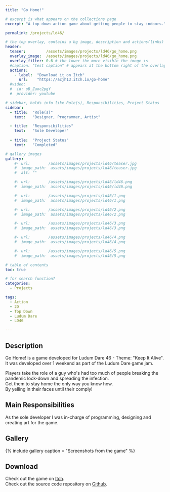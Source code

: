 ```yaml
---
title: "Go Home!"

# excerpt is what appears on the collections page
excerpt: "A top down action game about getting people to stay indoors."

permalink: /projects/ld46/

# the top overlay, contains a bg image, description and actions(links)
header:
  teaser:         /assets/images/projects/ld46/go_home.png
  overlay_image:  /assets/images/projects/ld46/go_home.png
  overlay_filter: 0.6 # the lower the more visible the image is
  #caption: "test caption" # appears at the bottom right of the overlay
  actions:
    - label:  "Download it on Itch"
      url:    "https://acjh13.itch.io/go-home"
  #video:
  #  id: oB_Zaoc2pgY
  #  provider: youtube

# sidebar, holds info like Role(s), Responsibilities, Project Status
sidebar:
  - title:  "Role(s)"
    text:   "Designer, Programmer, Artist"

  - title:  "Responsibilities"
    text:   "Sole Developer"
    
  - title:  "Project Status"
    text:   "Completed"

# gallery images
gallery:
    #- url:        /assets/images/projects/ld46/teaser.jpg
    #  image_path:  assets/images/projects/ld46/teaser.jpg
    #  alt: ""

    #- url:        /assets/images/projects/ld46/ld46.png
    #  image_path:  assets/images/projects/ld46/ld46.png

    #- url:        /assets/images/projects/ld46/1.png
    #  image_path:  assets/images/projects/ld46/1.png

    #- url:        /assets/images/projects/ld46/2.png
    #  image_path:  assets/images/projects/ld46/2.png

    #- url:        /assets/images/projects/ld46/3.png
    #  image_path:  assets/images/projects/ld46/3.png

    #- url:        /assets/images/projects/ld46/4.png
    #  image_path:  assets/images/projects/ld46/4.png

    #- url:        /assets/images/projects/ld46/5.png
    #  image_path:  assets/images/projects/ld46/5.png

# table of contents
toc: true

# for search function?
categories:
  - Projects

tags:
  - Action
  - 2D
  - Top Down
  - Ludum Dare
  - LD46

---
```


## Description

Go Home! is a game developed for Ludum Dare 46 - Theme: "Keep It Alive".  
It was developed over 1 weekend as part of the Ludum Dare game jam.  

Players take the role of a guy who's had too much of people breaking the pandemic lock-down and spreading the infection.  
Get them to stay home the only way you know how.  
By yelling in their faces until their comply!

## Main Responsibilities

As the sole developer I was in-charge of programming, designing and creating art for the game. 

## Gallery

{% include gallery caption = "Screenshots from the game" %}

## Download

Check out the game on [Itch](https://acjh13.itch.io/go-home).  
Check out the source code repository on [Github](https://github.com/acjh13/LD46).
